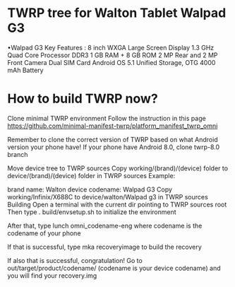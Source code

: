 
# TWRP tree for Walton Tablet Walpad G3
•Walpad G3 Key Features :
8 inch WXGA Large Screen Display
1.3 GHz Quad Core Processor
DDR3 1 GB RAM + 8 GB ROM
2 MP Rear and 2 MP Front Camera
Dual SIM Card
Android OS 5.1
Unified Storage, OTG
4000 mAh Battery

# How to build TWRP now?

Clone minimal TWRP environment
Follow the instruction in this page
https://github.com/minimal-manifest-twrp/platform_manifest_twrp_omni

Remember to clone the correct version of TWRP based on what Android version your phone have! If your phone have Android 8.0, clone twrp-8.0 branch

Move device tree to TWRP sources
Copy working/(brand)/(device) folder to device/(brand)/(device) folder in TWRP sources
Example:

brand name: Walton
device codename: Walpad G3
Copy working/Infinix/X688C to device/walton/Walpad g3 in TWRP sources
Building
Open a terminal with the current dir pointing to TWRP sources root
Then type
. build/envsetup.sh
to initialize the environment

After that, type
lunch omni_codename-eng
where codename is the codename of your phone

If that is successful, type
mka recoveryimage
to build the recovery

If also that is successful, congratulation!
Go to out/target/product/codename/ (codename is your device codename) and you will find your recovery.img

